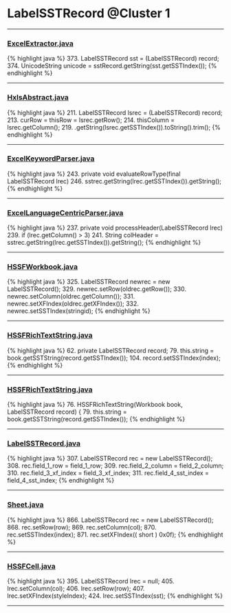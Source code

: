 # LabelSSTRecord @Cluster 1

***

### [ExcelExtractor.java](https://searchcode.com/codesearch/view/111785559/)
{% highlight java %}
373. LabelSSTRecord sst = (LabelSSTRecord) record;
374. UnicodeString unicode = sstRecord.getString(sst.getSSTIndex());
{% endhighlight %}

***

### [HxlsAbstract.java](https://searchcode.com/codesearch/view/68613461/)
{% highlight java %}
211. LabelSSTRecord lsrec = (LabelSSTRecord) record;
213. curRow = thisRow = lsrec.getRow();
214. thisColumn = lsrec.getColumn();
219.   .getString(lsrec.getSSTIndex()).toString().trim();
{% endhighlight %}

***

### [ExcelKeywordParser.java](https://searchcode.com/codesearch/view/12440040/)
{% highlight java %}
243. private void evaluateRowType(final LabelSSTRecord lrec)
246.         sstrec.getString(lrec.getSSTIndex()).getString();
{% endhighlight %}

***

### [ExcelLanguageCentricParser.java](https://searchcode.com/codesearch/view/12440043/)
{% highlight java %}
237. private void processHeader(LabelSSTRecord lrec)
239.     if (lrec.getColumn() > 3)
241.         String colHeader = sstrec.getString(lrec.getSSTIndex()).getString();
{% endhighlight %}

***

### [HSSFWorkbook.java](https://searchcode.com/codesearch/view/15642316/)
{% highlight java %}
325. LabelSSTRecord newrec   = new LabelSSTRecord();
329. newrec.setRow(oldrec.getRow());
330. newrec.setColumn(oldrec.getColumn());
331. newrec.setXFIndex(oldrec.getXFIndex());
332. newrec.setSSTIndex(stringid);
{% endhighlight %}

***

### [HSSFRichTextString.java](https://searchcode.com/codesearch/view/15642304/)
{% highlight java %}
62. private LabelSSTRecord record;
79.   this.string = book.getSSTString(record.getSSTIndex());
104.     record.setSSTIndex(index);
{% endhighlight %}

***

### [HSSFRichTextString.java](https://searchcode.com/codesearch/view/15642304/)
{% highlight java %}
76. HSSFRichTextString(Workbook book, LabelSSTRecord record) {
79.   this.string = book.getSSTString(record.getSSTIndex());
{% endhighlight %}

***

### [LabelSSTRecord.java](https://searchcode.com/codesearch/view/15642468/)
{% highlight java %}
307. LabelSSTRecord rec = new LabelSSTRecord();
308. rec.field_1_row = field_1_row;
309. rec.field_2_column = field_2_column;
310. rec.field_3_xf_index = field_3_xf_index;
311. rec.field_4_sst_index = field_4_sst_index;
{% endhighlight %}

***

### [Sheet.java](https://searchcode.com/codesearch/view/15642365/)
{% highlight java %}
866. LabelSSTRecord rec = new LabelSSTRecord();
868. rec.setRow(row);
869. rec.setColumn(col);
870. rec.setSSTIndex(index);
871. rec.setXFIndex(( short ) 0x0f);
{% endhighlight %}

***

### [HSSFCell.java](https://searchcode.com/codesearch/view/15642303/)
{% highlight java %}
395. LabelSSTRecord lrec = null;
405. lrec.setColumn(col);
406. lrec.setRow(row);
407. lrec.setXFIndex(styleIndex);
424.         lrec.setSSTIndex(sst);
{% endhighlight %}

***


